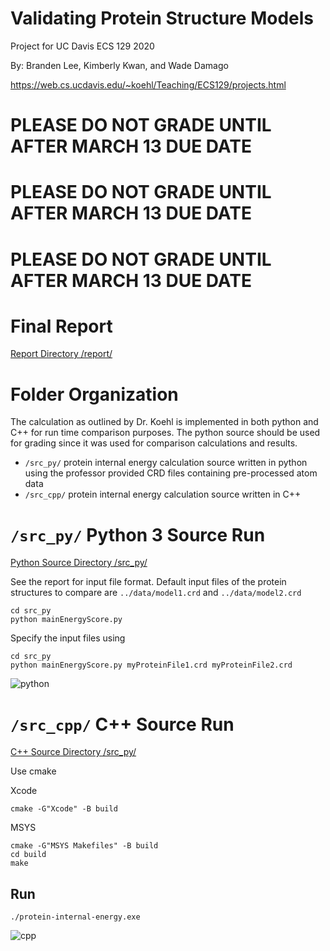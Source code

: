 # Validating Protein Structure Models
Project for UC Davis ECS 129 2020

By: Branden Lee, Kimberly Kwan, and Wade Damago

https://web.cs.ucdavis.edu/~koehl/Teaching/ECS129/projects.html

# PLEASE DO NOT GRADE UNTIL AFTER MARCH 13 DUE DATE
# PLEASE DO NOT GRADE UNTIL AFTER MARCH 13 DUE DATE
# PLEASE DO NOT GRADE UNTIL AFTER MARCH 13 DUE DATE

# Final Report
[Report Directory /report/](/report/)

# Folder Organization
The calculation as outlined by Dr. Koehl is implemented in both python and C++ for run time comparison purposes. The python source should be used for grading since it was used for comparison calculations and results.
* `/src_py/` protein internal energy calculation source written in python using the professor provided CRD files containing pre-processed atom data
* `/src_cpp/` protein internal energy calculation source written in C++

# `/src_py/` Python 3 Source Run
[Python Source Directory /src_py/](/src_py/)

See the report for input file format. Default input files of the protein structures to compare are `../data/model1.crd` and `../data/model2.crd`
```shell
cd src_py
python mainEnergyScore.py
```

Specify the input files using
```shell
cd src_py
python mainEnergyScore.py myProteinFile1.crd myProteinFile2.crd
```

![python](https://github.com/UC-Davis-ECS-129-Project/Protein-Internal-Energy/blob/master/share/console-run-py_D20200227.png)

# `/src_cpp/` C++ Source Run
[C++ Source Directory /src_py/](/src_cpp/)

Use cmake

Xcode
```shell
cmake -G"Xcode" -B build
```

MSYS
```shell
cmake -G"MSYS Makefiles" -B build
cd build
make
```

## Run
```shell
./protein-internal-energy.exe
```

![cpp](https://raw.githubusercontent.com/UC-Davis-ECS-129-Project/Protein-Internal-Energy/master/share/console-run-cpp_D20200227.png)
